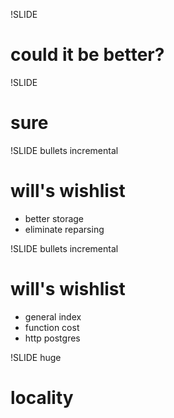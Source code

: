 !SLIDE
# could it be better?

!SLIDE
# sure

!SLIDE bullets incremental
# will's wishlist
* better storage
* eliminate reparsing

!SLIDE bullets incremental
# will's wishlist
* general index
* function cost
* http postgres

!SLIDE huge
# locality
